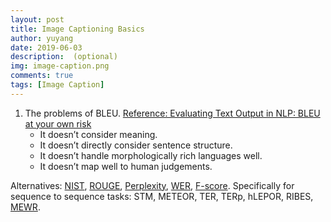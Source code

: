 ```yaml
---
layout: post
title: Image Captioning Basics
author: yuyang
date: 2019-06-03
description:  (optional)
img: image-caption.png
comments: true
tags: [Image Caption]
---
```



1. The problems of BLEU. [Reference: Evaluating Text Output in NLP: BLEU at your own risk](https://towardsdatascience.com/evaluating-text-output-in-nlp-bleu-at-your-own-risk-e8609665a213)
    - It doesn’t consider meaning.
    - It doesn’t directly consider sentence structure.
    - It doesn’t handle morphologically rich languages well.
    - It doesn’t map well to human judgements.

Alternatives: [NIST](http://www.mt-archive.info/HLT-2002-Doddington.pdf), [ROUGE](https://www.aclweb.org/anthology/N03-1020), [Perplexity](https://en.wikipedia.org/wiki/Perplexity), [WER](https://en.wikipedia.org/wiki/Perplexity), [F-score](https://en.wikipedia.org/wiki/F1_score). Specifically for sequence to sequence tasks: STM, METEOR, TER, TERp, hLEPOR, RIBES, [MEWR](https://pbs.twimg.com/media/DQJBTbxV4AApFJE.jpg:large).

